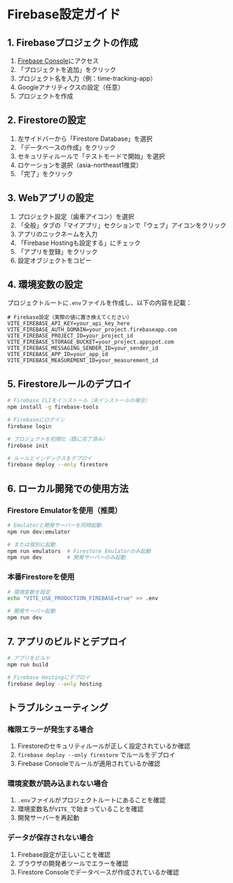 # Firebase設定ガイド

## 1. Firebaseプロジェクトの作成

1. [Firebase Console](https://console.firebase.google.com/)にアクセス
2. 「プロジェクトを追加」をクリック
3. プロジェクト名を入力（例：time-tracking-app）
4. Googleアナリティクスの設定（任意）
5. プロジェクトを作成

## 2. Firestoreの設定

1. 左サイドバーから「Firestore Database」を選択
2. 「データベースの作成」をクリック
3. セキュリティルールで「テストモードで開始」を選択
4. ロケーションを選択（asia-northeast1推奨）
5. 「完了」をクリック

## 3. Webアプリの設定

1. プロジェクト設定（歯車アイコン）を選択
2. 「全般」タブの「マイアプリ」セクションで「ウェブ」アイコンをクリック
3. アプリのニックネームを入力
4. 「Firebase Hostingも設定する」にチェック
5. 「アプリを登録」をクリック
6. 設定オブジェクトをコピー

## 4. 環境変数の設定

プロジェクトルートに`.env`ファイルを作成し、以下の内容を記載：

```env
# Firebase設定（実際の値に置き換えてください）
VITE_FIREBASE_API_KEY=your_api_key_here
VITE_FIREBASE_AUTH_DOMAIN=your_project.firebaseapp.com
VITE_FIREBASE_PROJECT_ID=your_project_id
VITE_FIREBASE_STORAGE_BUCKET=your_project.appspot.com
VITE_FIREBASE_MESSAGING_SENDER_ID=your_sender_id
VITE_FIREBASE_APP_ID=your_app_id
VITE_FIREBASE_MEASUREMENT_ID=your_measurement_id
```

## 5. Firestoreルールのデプロイ

```bash
# Firebase CLIをインストール（未インストールの場合）
npm install -g firebase-tools

# Firebaseにログイン
firebase login

# プロジェクトを初期化（既に完了済み）
firebase init

# ルールとインデックスをデプロイ
firebase deploy --only firestore
```

## 6. ローカル開発での使用方法

### Firestore Emulatorを使用（推奨）

```bash
# Emulatorと開発サーバーを同時起動
npm run dev:emulator

# または個別に起動
npm run emulators  # Firestore Emulatorのみ起動
npm run dev        # 開発サーバーのみ起動
```

### 本番Firestoreを使用

```bash
# 環境変数を設定
echo "VITE_USE_PRODUCTION_FIREBASE=true" >> .env

# 開発サーバー起動
npm run dev
```

## 7. アプリのビルドとデプロイ

```bash
# アプリをビルド
npm run build

# Firebase Hostingにデプロイ
firebase deploy --only hosting
```

## トラブルシューティング

### 権限エラーが発生する場合

1. Firestoreのセキュリティルールが正しく設定されているか確認
2. `firebase deploy --only firestore` でルールをデプロイ
3. Firebase Consoleでルールが適用されているか確認

### 環境変数が読み込まれない場合

1. `.env`ファイルがプロジェクトルートにあることを確認
2. 環境変数名が`VITE_`で始まっていることを確認
3. 開発サーバーを再起動

### データが保存されない場合

1. Firebase設定が正しいことを確認
2. ブラウザの開発者ツールでエラーを確認
3. Firestore Consoleでデータベースが作成されているか確認
